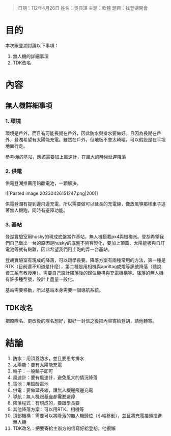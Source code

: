 > 日期：112年4月26日
> 姓名：吳典謀
> 主題：軟體
> 題目：找登湖開會

# 目的

本次跟登湖討論以下事項：

1. 無人機的詳細事項
2. TDK改名

# 內容

## 無人機詳細事項

### 1. 環境

環境是戶外，而且有可能長期在戶外，因此防水與排水要做好。且因為長期在戶外，登湖希望有太陽能充電。雖然在戶外，但地板不會太崎嶇，可以假設是在平坦地面行走。

參考dji的基站，應該需要加上風速計，在風大的時候延遲降落

### 2. 供電

供電登湖推薦用鉛酸電池，一顆解決。

![[Pasted image 20230426151247.png|200]]

供電登湖有提到邊飛邊充電，所以需要做可以延長的充電線，像放風箏那樣車子追著無人機跑，同時有避障功能。

### 3. 基站

登湖實驗室用husky的現成底盤當作基站，無人機搭載px4與樹梅派。登胡希望我們自己做出一台的原因是husky的底盤不夠客製化，要加上頂蓋、太陽能板與自訂電池等就有點難，因此希望我們用土砲的弄一台基站。

登胡實驗室有現成的降落，可以跟學長要。降落方案有兩種常用的方法，第一種是RTK（目前還不知道是什麼），第二種是用相機與apriltag或燈等訊號降落（聽說資工系有教授用）。需要自己設計降落後的歸位機構與充電機構等。降落的無人機有許多種型號，設計上盡量一般化。

基站需要移動，所以基站本身需要一個導航系統。

## TDK改名

把原隊名、更改後的隊名想好，擬好一封信之後把內容寄給登胡，請他轉寄。

# 結論

1. 防水：用頂蓋防水，並且要思考排水
2. 太陽能：要有太陽能充電
3. 輪子：一般輪子即可
4. 風速計：要有風速計，避免風大的情況降落
5. 電池：用鉛酸電池
6. 供電：要做延長線，讓無人機邊飛邊充電
7. 導航：無人機跟基座都需要避障
8. 降落程式：有現成的，要跟學長要
9. 其他降落方案：可以用RTK、相機等
10. 頂部機構：需要可以將降落的無人機歸位（小幅移動），並且將充電接頭插進無人機
11. TDK改名：把要寄給主辦方的信寫好給登胡，他很懶